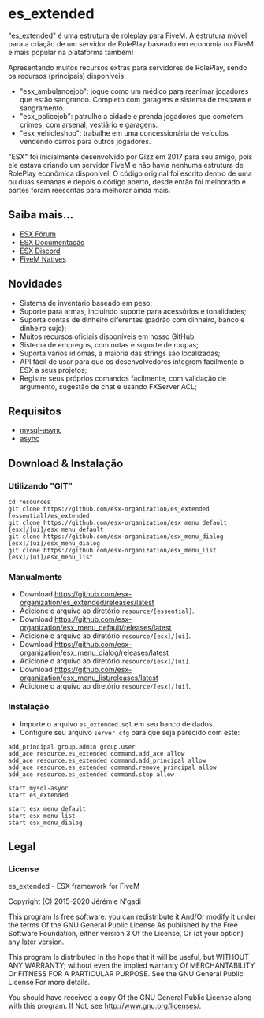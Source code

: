 # es_extended

"es_extended" é uma estrutura de roleplay para FiveM. A estrutura móvel para a criação de um servidor de RolePlay baseado em economia no FiveM e mais popular na plataforma também!

Apresentando muitos recursos extras para servidores de RolePlay, sendo os recursos (principais) disponíveis:

- "esx_ambulancejob": jogue como um médico para reanimar jogadores que estão sangrando. Completo com garagens e sistema de respawn e sangramento.
- "esx_policejob": patrulhe a cidade e prenda jogadores que cometem crimes, com arsenal, vestiário e garagens.
- "esx_vehicleshop": trabalhe em uma concessionária de veículos vendendo carros para outros jogadores.

"ESX" foi inicialmente desenvolvido por Gizz em 2017 para seu amigo, pois ele estava criando um servidor FiveM e não havia nenhuma estrutura de RolePlay econômica disponível. O código original foi escrito dentro de uma ou duas semanas e depois o código aberto, desde então foi melhorado e partes foram reescritas para melhorar ainda mais.

## Saiba mais...

- [ESX Fórum](https://forum.esx-framework.org/)
- [ESX Documentação](https://wiki.esx-framework.org/)
- [ESX Discord](https://discord.me/esx)
- [FiveM Natives](https://runtime.fivem.net/doc/reference.html)

## Novidades

- Sistema de inventário baseado em peso;
- Suporte para armas, incluindo suporte para acessórios e tonalidades;
- Suporta contas de dinheiro diferentes (padrão com dinheiro, banco e dinheiro sujo);
- Muitos recursos oficiais disponíveis em nosso GitHub;
- Sistema de empregos, com notas e suporte de roupas;
- Suporta vários idiomas, a maioria das strings são localizadas;
- API fácil de usar para que os desenvolvedores integrem facilmente o ESX a seus projetos;
- Registre seus próprios comandos facilmente, com validação de argumento, sugestão de chat e usando FXServer ACL;

## Requisitos

- [mysql-async](https://github.com/brouznouf/fivem-mysql-async)
- [async](https://github.com/esx-organization/async)


## Download & Instalação


### Utilizando "GIT"

```
cd resources
git clone https://github.com/esx-organization/es_extended [essential]/es_extended
git clone https://github.com/esx-organization/esx_menu_default [esx]/[ui]/esx_menu_default
git clone https://github.com/esx-organization/esx_menu_dialog [esx]/[ui]/esx_menu_dialog
git clone https://github.com/esx-organization/esx_menu_list [esx]/[ui]/esx_menu_list
```

### Manualmente

- Download https://github.com/esx-organization/es_extended/releases/latest
- Adicione o arquivo ao diretório `resource/[essential]`.
- Download https://github.com/esx-organization/esx_menu_default/releases/latest
- Adicione o arquivo ao diretório `resource/[esx]/[ui]`.
- Download https://github.com/esx-organization/esx_menu_dialog/releases/latest
- Adicione o arquivo ao diretório `resource/[esx]/[ui]`.
- Download https://github.com/esx-organization/esx_menu_list/releases/latest
- Adicione o arquivo ao diretório `resource/[esx]/[ui]`.

### Instalação

- Importe o arquivo `es_extended.sql` em seu banco de dados.
- Configure seu arquivo `server.cfg` para que seja parecido com este:

```
add_principal group.admin group.user
add_ace resource.es_extended command.add_ace allow
add_ace resource.es_extended command.add_principal allow
add_ace resource.es_extended command.remove_principal allow
add_ace resource.es_extended command.stop allow

start mysql-async
start es_extended

start esx_menu_default
start esx_menu_list
start esx_menu_dialog
```

## Legal

### License

es_extended - ESX framework for FiveM

Copyright (C) 2015-2020 Jérémie N'gadi

This program Is free software: you can redistribute it And/Or modify it under the terms Of the GNU General Public License As published by the Free Software Foundation, either version 3 Of the License, Or (at your option) any later version.

This program Is distributed In the hope that it will be useful, but WITHOUT ANY WARRANTY; without even the implied warranty Of MERCHANTABILITY Or FITNESS FOR A PARTICULAR PURPOSE. See the GNU General Public License For more details.

You should have received a copy Of the GNU General Public License along with this program. If Not, see http://www.gnu.org/licenses/.
